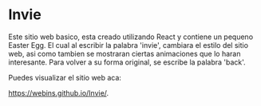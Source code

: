 # Invie

Este sitio web basico, esta creado utilizando React y contiene un pequeno Easter Egg. El cual al escribir la palabra 'invie',
cambiara el estilo del sitio web, asi como tambien se mostraran ciertas animaciones que lo haran interesante. Para volver a su forma
original, se escribe la palabra 'back'.

Puedes visualizar el sitio web aca:

https://webins.github.io/Invie/. 

